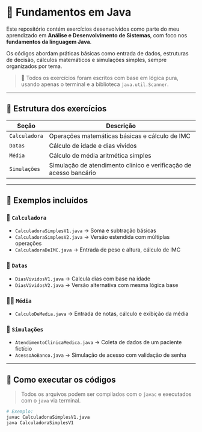 # 🧠 Fundamentos em Java

Este repositório contém exercícios desenvolvidos como parte do meu aprendizado em **Análise e Desenvolvimento de Sistemas**, com foco nos **fundamentos da linguagem Java**.

Os códigos abordam práticas básicas como entrada de dados, estruturas de decisão, cálculos matemáticos e simulações simples, sempre organizados por tema.

> 🔧 Todos os exercícios foram escritos com base em lógica pura, usando apenas o terminal e a biblioteca `java.util.Scanner`.

---

## 📂 Estrutura dos exercícios

| Seção           | Descrição                                                       |
|-----------------|-----------------------------------------------------------------|
| `Calculadora`   | Operações matemáticas básicas e cálculo de IMC                  |
| `Datas`         | Cálculo de idade e dias vividos                                 |
| `Média`         | Cálculo de média aritmética simples                             |
| `Simulações`    | Simulação de atendimento clínico e verificação de acesso bancário |

---

## 📌 Exemplos incluídos

### 🧮 `Calculadora`
- `CalculadoraSimplesV1.java` → Soma e subtração básicas
- `CalculadoraSimplesV2.java` → Versão estendida com múltiplas operações
- `CalculadoraDeIMC.java` → Entrada de peso e altura, cálculo de IMC

### 📆 `Datas`
- `DiasVividosV1.java` → Calcula dias com base na idade
- `DiasVividosV2.java` → Versão alternativa com mesma lógica base

### 🧑‍🏫 `Média`
- `CalculoDeMedia.java` → Entrada de notas, cálculo e exibição da média

### 🏥 `Simulações`
- `AtendimentoClinicaMedica.java` → Coleta de dados de um paciente fictício
- `AcessoAoBanco.java` → Simulação de acesso com validação de senha

---

## 🚀 Como executar os códigos

> Todos os arquivos podem ser compilados com o `javac` e executados com o `java` via terminal.

```bash
# Exemplo:
javac CalculadoraSimplesV1.java
java CalculadoraSimplesV1
